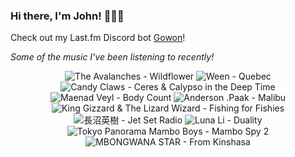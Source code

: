 ### Hi there, I'm John! 🏄🏻‍♂️

Check out my Last.fm Discord bot [Gowon](http://gowon.ca)!

_Some of the music I've been listening to recently!_


<!-- lastfm -->
<p align="center"><img src="https://lastfm.freetls.fastly.net/i/u/64s/79f7b18fab9b9298b93b31296dfb9b09.jpg" title="The Avalanches - Wildflower"> <img src="https://lastfm.freetls.fastly.net/i/u/64s/adf9b04c01c346b5b866a63c7a281d9b.png" title="Ween - Quebec"> <img src="https://lastfm.freetls.fastly.net/i/u/64s/b6cb3ed542d54666b415b0fd25ec9432.png" title="Candy Claws - Ceres & Calypso in the Deep Time"> <img src="https://lastfm.freetls.fastly.net/i/u/64s/71d3fe91718d24a85ee2565e0e1eca97.jpg" title="Maenad Veyl - Body Count"> <img src="https://lastfm.freetls.fastly.net/i/u/64s/2305f7d52ac2d59918e11b48487584f6.jpg" title="Anderson .Paak - Malibu"> <img src="https://lastfm.freetls.fastly.net/i/u/64s/e570264f67551cdd6dc8714460a98e6f.jpg" title="King Gizzard & The Lizard Wizard - Fishing for Fishies"> <img src="https://lastfm.freetls.fastly.net/i/u/64s/0cd511c5b43546d59f231f6824599f7f.png" title="長沼英樹 - Jet Set Radio"> <img src="https://lastfm.freetls.fastly.net/i/u/64s/e2d9406b85d2f39e97f4f435cd6ba722.jpg" title="Luna Li - Duality"> <img src="https://lastfm.freetls.fastly.net/i/u/64s/415fd1ee602cdd9d31f708201a16c43b.jpg" title="Tokyo Panorama Mambo Boys - Mambo Spy 2"> <img src="https://lastfm.freetls.fastly.net/i/u/64s/745b030c27138b02563960cd49b8ebcc.jpg" title="MBONGWANA STAR - From Kinshasa"> </p>
